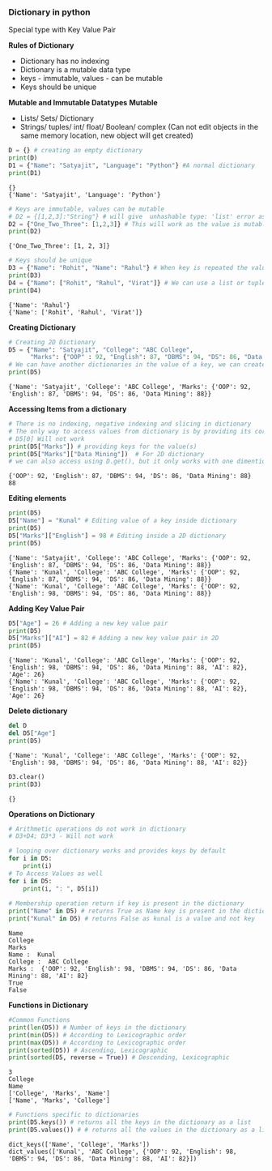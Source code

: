 
### Dictionary in python
Special type with Key Value Pair

**Rules of Dictionary**
- Dictionary has no indexing
- Dictionary is a mutable data type
- keys - immutable, values - can be mutable
- Keys should be unique

**Mutable and Immutable Datatypes**
**Mutable**
- Lists/ Sets/ Dictionary
- Strings/ tuples/ int/ float/ Boolean/ complex (Can not edit objects in the same memory location, new object will get created)


```python
D = {} # creating an empty dictionary
print(D)
D1 = {"Name": "Satyajit", "Language": "Python"} #A normal dictionary
print(D1)
```

    {}
    {'Name': 'Satyajit', 'Language': 'Python'}



```python
# Keys are immutable, values can be mutable
# D2 = {[1,2,3]:"String"} # will give  unhashable type: 'list' error as list is mutable and can't be used as a key
D2 = {"One_Two_Three": [1,2,3]} # This will work as the value is mutable but not the key
print(D2) 
```

    {'One_Two_Three': [1, 2, 3]}



```python
# Keys should be unique
D3 = {"Name": "Rohit", "Name": "Rahul"} # When key is repeated the value gets updated for that key
print(D3)
D4 = {"Name": ["Rohit", "Rahul", "Virat"]} # We can use a list or tuple or set in case we want multiple values for a key
print(D4)
```

    {'Name': 'Rahul'}
    {'Name': ['Rohit', 'Rahul', 'Virat']}


**Creating Dictionary**


```python
# Creating 2D Dictionary
D5 = {"Name": "Satyajit", "College": "ABC College",
      "Marks": {"OOP" : 92, "English": 87, "DBMS": 94, "DS": 86, "Data Mining": 88}}
# We can have another dictionaries in the value of a key, we can create 3D dictionary in a similar way
print(D5)
```

    {'Name': 'Satyajit', 'College': 'ABC College', 'Marks': {'OOP': 92, 'English': 87, 'DBMS': 94, 'DS': 86, 'Data Mining': 88}}


**Accessing Items from a dictionary**


```python
# There is no indexing, negative indexing and slicing in dictionary
# The only way to access values from dictionary is by providing its corresponding key
# D5[0] Will not work
print(D5["Marks"]) # providing keys for the value(s)
print(D5["Marks"]["Data Mining"])  # For 2D dictionary
# we can also access using D.get(), but it only works with one dimentional dict
```

    {'OOP': 92, 'English': 87, 'DBMS': 94, 'DS': 86, 'Data Mining': 88}
    88


**Editing elements**


```python
print(D5)
D5["Name"] = "Kunal" # Editing value of a key inside dictionary
print(D5)
D5["Marks"]["English"] = 98 # Editing inside a 2D dictionary
print(D5)
```

    {'Name': 'Satyajit', 'College': 'ABC College', 'Marks': {'OOP': 92, 'English': 87, 'DBMS': 94, 'DS': 86, 'Data Mining': 88}}
    {'Name': 'Kunal', 'College': 'ABC College', 'Marks': {'OOP': 92, 'English': 87, 'DBMS': 94, 'DS': 86, 'Data Mining': 88}}
    {'Name': 'Kunal', 'College': 'ABC College', 'Marks': {'OOP': 92, 'English': 98, 'DBMS': 94, 'DS': 86, 'Data Mining': 88}}


**Adding Key Value Pair**


```python
D5["Age"] = 26 # Adding a new key value pair
print(D5)
D5["Marks"]["AI"] = 82 # Adding a new key value pair in 2D
print(D5)
```

    {'Name': 'Kunal', 'College': 'ABC College', 'Marks': {'OOP': 92, 'English': 98, 'DBMS': 94, 'DS': 86, 'Data Mining': 88, 'AI': 82}, 'Age': 26}
    {'Name': 'Kunal', 'College': 'ABC College', 'Marks': {'OOP': 92, 'English': 98, 'DBMS': 94, 'DS': 86, 'Data Mining': 88, 'AI': 82}, 'Age': 26}


**Delete dictionary**


```python
del D
del D5["Age"]
print(D5)
```

    {'Name': 'Kunal', 'College': 'ABC College', 'Marks': {'OOP': 92, 'English': 98, 'DBMS': 94, 'DS': 86, 'Data Mining': 88, 'AI': 82}}



```python
D3.clear()
print(D3)
```

    {}


**Operations on Dictionary**


```python
# Arithmetic operations do not work in dictionary
# D3+D4; D3*3 - Will not work

# looping over dictionary works and provides keys by default
for i in D5:
    print(i)
# To Access Values as well
for i in D5:
    print(i, ": ", D5[i])
    
# Membership operation return if key is present in the dictionary
print("Name" in D5) # returns True as Name key is present in the dictionary
print("Kunal" in D5) # returns False as kunal is a value and not key 
```

    Name
    College
    Marks
    Name :  Kunal
    College :  ABC College
    Marks :  {'OOP': 92, 'English': 98, 'DBMS': 94, 'DS': 86, 'Data Mining': 88, 'AI': 82}
    True
    False


**Functions in Dictionary**


```python
#Common Functions
print(len(D5)) # Number of keys in the dictionary
print(min(D5)) # According to Lexicographic order
print(max(D5)) # According to Lexicographic order
print(sorted(D5)) # Ascending, Lexicographic
print(sorted(D5, reverse = True)) # Descending, Lexicographic
```

    3
    College
    Name
    ['College', 'Marks', 'Name']
    ['Name', 'Marks', 'College']



```python
# Functions specific to dictionaries
print(D5.keys()) # returns all the keys in the dictionary as a list
print(D5.values()) # # returns all the values in the dictionary as a list
```

    dict_keys(['Name', 'College', 'Marks'])
    dict_values(['Kunal', 'ABC College', {'OOP': 92, 'English': 98, 'DBMS': 94, 'DS': 86, 'Data Mining': 88, 'AI': 82}])

